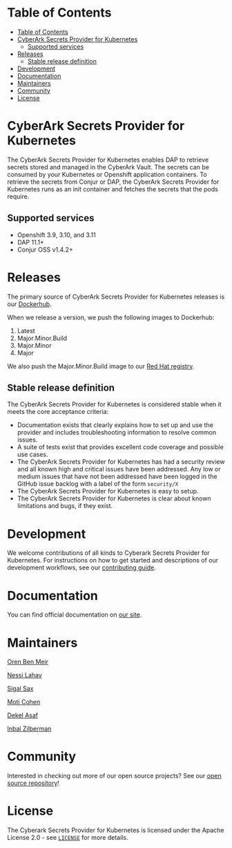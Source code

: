 # Table of Contents

- [Table of Contents](#table-of-contents)
- [CyberArk Secrets Provider for Kubernetes](#cyberark-secrets-provider-for-kubernetes)
  - [Supported services](#supported-services)
- [Releases](#releases)
  - [Stable release definition](#stable-release-definition)
- [Development](#development)
- [Documentation](#documentation)
- [Maintainers](#maintainers)
- [Community](#community)
- [License](#license)

# CyberArk Secrets Provider for Kubernetes

The CyberArk Secrets Provider for Kubernetes enables DAP to retrieve secrets stored and managed in the CyberArk Vault. The
 secrets can be consumed by your Kubernetes or Openshift application containers. To retrieve the secrets from Conjur or DAP, 
 the CyberArk Secrets Provider for Kubernetes runs as an init container and fetches the secrets that the pods require. 
 
## Supported services

- Openshift 3.9, 3.10, and 3.11
- DAP 11.1+
- Conjur OSS v1.4.2+

# Releases

The primary source of CyberArk Secrets Provider for Kubernetes releases is our [Dockerhub](https://hub.docker.com/repository/docker/cyberark/secrets-provider-for-k8s).

When we release a version, we push the following images to Dockerhub:
1. Latest
1. Major.Minor.Build
1. Major.Minor
1. Major

We also push the Major.Minor.Build image to our [Red Hat registry](https://catalog.redhat.com/software/containers/cyberark/secrets-provider-for-k8s/5ee814f0ac3db90370949cf0).

## Stable release definition

The CyberArk Secrets Provider for Kubernetes is considered stable when it meets the core acceptance criteria:

- Documentation exists that clearly explains how to set up and use the provider and includes troubleshooting information to resolve common issues.
- A suite of tests exist that provides excellent code coverage and possible use cases.
- The CyberArk Secrets Provider for Kubernetes has had a security review and all known high and critical issues have been addressed.
Any low or medium issues that have not been addressed have been logged in the GitHub issue backlog with a label of the form `security/X`
- The CyberArk Secrets Provider for Kubernetes is easy to setup.
- The CyberArk Secrets Provider for Kubernetes is clear about known limitations and bugs, if they exist.

# Development

We welcome contributions of all kinds to Cyberark Secrets Provider for Kubernetes. For instructions on
how to get started and descriptions of our development workflows, see our [contributing guide](CONTRIBUTING.md).

# Documentation
You can find official documentation on [our site](https://docs.conjur.org/Latest/en/Content/Integrations/Kubernetes_deployApplicationsConjur-k8s-Secrets.htm).

# Maintainers

[Oren Ben Meir](https://github.com/orenbm)

[Nessi Lahav](https://github.com/nessiLahav)

[Sigal Sax](https://github.com/sigalsax)

[Moti Cohen](https://github.com/moticless)
 
[Dekel Asaf](https://github.com/tovli)

[Inbal Zilberman](https://github.com/InbalZilberman)

# Community

Interested in checking out more of our open source projects? See our [open source repository](https://github.com/cyberark/)!

# License

The Cyberark Secrets Provider for Kubernetes is licensed under the Apache License 2.0 - see [`LICENSE`](LICENSE.md) for more details.
